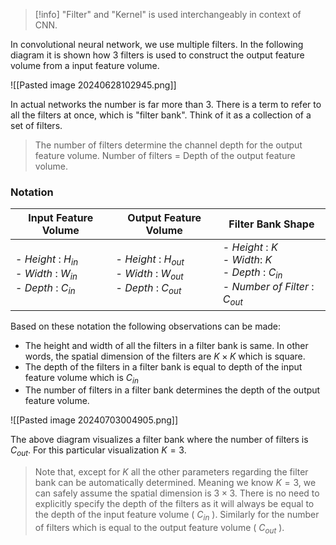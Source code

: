 
>[!info] "Filter" and "Kernel" is used interchangeably in context of CNN.

In convolutional neural network, we use multiple filters. In the following diagram it is shown how $3$ filters is used to construct the output feature volume from a input feature volume.

![[Pasted image 20240628102945.png]]

In actual networks the number is far more than $3$. There is a term to refer to all the filters at once, which is "filter bank". Think of it as a collection of a set of filters. 


> The number of filters determine the channel depth for the output feature volume. 
> Number of filters = Depth of the output feature volume.


### Notation 

| Input Feature Volume                                                  | Output Feature Volume                                                    | Filter Bank Shape                                                                              |
| --------------------------------------------------------------------- | ------------------------------------------------------------------------ | ---------------------------------------------------------------------------------------------- |
| - *Height* : $H_{in}$<br>- *Width* : $W_{in}$<br>- *Depth* : $C_{in}$ | - *Height* : $H_{out}$<br>- *Width* : $W_{out}$<br>- *Depth* : $C_{out}$ | - *Height* : $K$<br>- *Width*: $K$<br>- *Depth* : $C_{in}$<br>- *Number of Filter* : $C_{out}$ |

Based on these notation the following observations can be made:

- The height and width of all the filters in a filter bank is same. In other words, the spatial dimension of the filters are $K \times K$ which is square.
- The depth of the filters in a filter bank is equal to depth of the input feature volume which is $C_{in}$
- The number of filters in a filter bank determines the depth of the output feature volume.

![[Pasted image 20240703004905.png]]

The above diagram visualizes a filter bank where the number of filters is $C_{out}$. For this particular visualization $K=3$. 

> Note that, except for $K$ all the other parameters regarding the filter bank can be automatically determined. Meaning we know  $K=3$, we can safely assume the spatial dimension is $3 \times 3$. There is no need to explicitly specify the depth of the filters as it will always be equal to the depth of the input feature volume ( $C_{in}$ ). Similarly for the number of filters which is equal to the output feature volume ( $C_{out}$ ).
 

